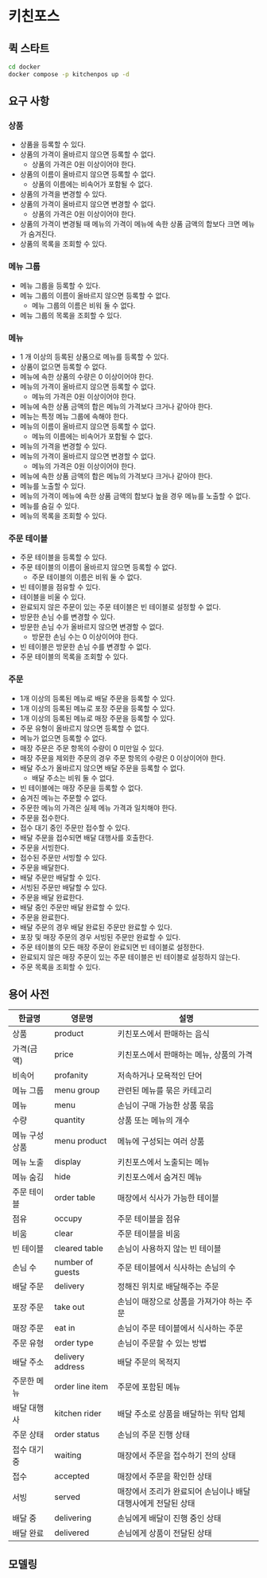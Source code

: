 # 키친포스

## 퀵 스타트

```sh
cd docker
docker compose -p kitchenpos up -d
```

## 요구 사항

### 상품

- 상품을 등록할 수 있다.
- 상품의 가격이 올바르지 않으면 등록할 수 없다.
    - 상품의 가격은 0원 이상이어야 한다.
- 상품의 이름이 올바르지 않으면 등록할 수 없다.
    - 상품의 이름에는 비속어가 포함될 수 없다.
- 상품의 가격을 변경할 수 있다.
- 상품의 가격이 올바르지 않으면 변경할 수 없다.
    - 상품의 가격은 0원 이상이어야 한다.
- 상품의 가격이 변경될 때 메뉴의 가격이 메뉴에 속한 상품 금액의 합보다 크면 메뉴가 숨겨진다.
- 상품의 목록을 조회할 수 있다.

### 메뉴 그룹

- 메뉴 그룹을 등록할 수 있다.
- 메뉴 그룹의 이름이 올바르지 않으면 등록할 수 없다.
    - 메뉴 그룹의 이름은 비워 둘 수 없다.
- 메뉴 그룹의 목록을 조회할 수 있다.

### 메뉴

- 1 개 이상의 등록된 상품으로 메뉴를 등록할 수 있다.
- 상품이 없으면 등록할 수 없다.
- 메뉴에 속한 상품의 수량은 0 이상이어야 한다.
- 메뉴의 가격이 올바르지 않으면 등록할 수 없다.
    - 메뉴의 가격은 0원 이상이어야 한다.
- 메뉴에 속한 상품 금액의 합은 메뉴의 가격보다 크거나 같아야 한다.
- 메뉴는 특정 메뉴 그룹에 속해야 한다.
- 메뉴의 이름이 올바르지 않으면 등록할 수 없다.
    - 메뉴의 이름에는 비속어가 포함될 수 없다.
- 메뉴의 가격을 변경할 수 있다.
- 메뉴의 가격이 올바르지 않으면 변경할 수 없다.
    - 메뉴의 가격은 0원 이상이어야 한다.
- 메뉴에 속한 상품 금액의 합은 메뉴의 가격보다 크거나 같아야 한다.
- 메뉴를 노출할 수 있다.
- 메뉴의 가격이 메뉴에 속한 상품 금액의 합보다 높을 경우 메뉴를 노출할 수 없다.
- 메뉴를 숨길 수 있다.
- 메뉴의 목록을 조회할 수 있다.

### 주문 테이블

- 주문 테이블을 등록할 수 있다.
- 주문 테이블의 이름이 올바르지 않으면 등록할 수 없다.
    - 주문 테이블의 이름은 비워 둘 수 없다.
- 빈 테이블을 점유할 수 있다.
- 테이블을 비울 수 있다.
- 완료되지 않은 주문이 있는 주문 테이블은 빈 테이블로 설정할 수 없다.
- 방문한 손님 수를 변경할 수 있다.
- 방문한 손님 수가 올바르지 않으면 변경할 수 없다.
    - 방문한 손님 수는 0 이상이어야 한다.
- 빈 테이블은 방문한 손님 수를 변경할 수 없다.
- 주문 테이블의 목록을 조회할 수 있다.

### 주문

- 1개 이상의 등록된 메뉴로 배달 주문을 등록할 수 있다.
- 1개 이상의 등록된 메뉴로 포장 주문을 등록할 수 있다.
- 1개 이상의 등록된 메뉴로 매장 주문을 등록할 수 있다.
- 주문 유형이 올바르지 않으면 등록할 수 없다.
- 메뉴가 없으면 등록할 수 없다.
- 매장 주문은 주문 항목의 수량이 0 미만일 수 있다.
- 매장 주문을 제외한 주문의 경우 주문 항목의 수량은 0 이상이어야 한다.
- 배달 주소가 올바르지 않으면 배달 주문을 등록할 수 없다.
    - 배달 주소는 비워 둘 수 없다.
- 빈 테이블에는 매장 주문을 등록할 수 없다.
- 숨겨진 메뉴는 주문할 수 없다.
- 주문한 메뉴의 가격은 실제 메뉴 가격과 일치해야 한다.
- 주문을 접수한다.
- 접수 대기 중인 주문만 접수할 수 있다.
- 배달 주문을 접수되면 배달 대행사를 호출한다.
- 주문을 서빙한다.
- 접수된 주문만 서빙할 수 있다.
- 주문을 배달한다.
- 배달 주문만 배달할 수 있다.
- 서빙된 주문만 배달할 수 있다.
- 주문을 배달 완료한다.
- 배달 중인 주문만 배달 완료할 수 있다.
- 주문을 완료한다.
- 배달 주문의 경우 배달 완료된 주문만 완료할 수 있다.
- 포장 및 매장 주문의 경우 서빙된 주문만 완료할 수 있다.
- 주문 테이블의 모든 매장 주문이 완료되면 빈 테이블로 설정한다.
- 완료되지 않은 매장 주문이 있는 주문 테이블은 빈 테이블로 설정하지 않는다.
- 주문 목록을 조회할 수 있다.

## 용어 사전

| 한글명          | 영문명            | 설명                                         |
|----------------|------------------|--------------------------------------------|
| 상품           | product          | 키친포스에서 판매하는 음식                   |
| 가격(금액)     | price            | 키친포스에서 판매하는 메뉴, 상품의 가격       |
| 비속어          | profanity        | 저속하거나 모욕적인 단어                     |
| 메뉴 그룹       | menu group       | 관련된 메뉴를 묶은 카테고리                   |
| 메뉴           | menu             | 손님이 구매 가능한 상품 묶음                  |
| 수량           | quantity         | 상품 또는 메뉴의 개수                        |
| 메뉴 구성 상품  | menu product     | 메뉴에 구성되는 여러 상품                    |
| 메뉴 노출       | display          | 키친포스에서 노출되는 메뉴                   |
| 메뉴 숨김       | hide             | 키친포스에서 숨겨진 메뉴                    |
| 주문 테이블      | order table      | 매장에서 식사가 가능한 테이블                |
| 점유           | occupy           | 주문 테이블을 점유                           |
| 비움           | clear            | 주문 테이블을 비움                           |
| 빈 테이블       | cleared table    | 손님이 사용하지 않는 빈 테이블                |
| 손님 수         | number of guests | 주문 테이블에서 식사하는 손님의 수             |
| 배달 주문       | delivery         | 정해진 위치로 배달해주는 주문                 |
| 포장 주문       | take out         | 손님이 매장으로 상품을 가져가야 하는 주문     |
| 매장 주문       | eat in           | 손님이 주문 테이블에서 식사하는 주문          |
| 주문 유형       | order type       | 손님이 주문할 수 있는 방법                    |
| 배달 주소       | delivery address | 배달 주문의 목적지                           |
| 주문한 메뉴     | order line item  | 주문에 포함된 메뉴                           |
| 배달 대행사     | kitchen rider    | 배달 주소로 상품을 배달하는 위탁 업체         |
| 주문 상태       | order status     | 손님의 주문 진행 상태                        |
| 접수 대기 중    | waiting          | 매장에서 주문을 접수하기 전의 상태            |
| 접수           | accepted         | 매장에서 주문을 확인한 상태                   |
| 서빙           | served           | 매장에서 조리가 완료되어 손님이나 배달 대행사에게 전달된 상태 |
| 배달 중         | delivering       | 손님에게 배달이 진행 중인 상태                |
| 배달 완료       | delivered        | 손님에게 상품이 전달된 상태                   |

## 모델링
